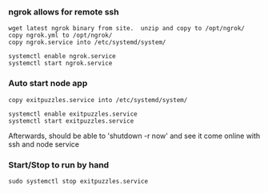 ### ngrok allows for remote ssh

```
wget latest ngrok binary from site.  unzip and copy to /opt/ngrok/
copy ngrok.yml to /opt/ngrok/
copy ngrok.service into /etc/systemd/system/

systemctl enable ngrok.service
systemctl start ngrok.service
```

### Auto start node app
```
copy exitpuzzles.service into /etc/systemd/system/

systemctl enable exitpuzzles.service
systemctl start exitpuzzles.service
```

Afterwards, should be able to 'shutdown -r now' and see it come online with ssh and node service

### Start/Stop to run by hand
```
sudo systemctl stop exitpuzzles.service
```